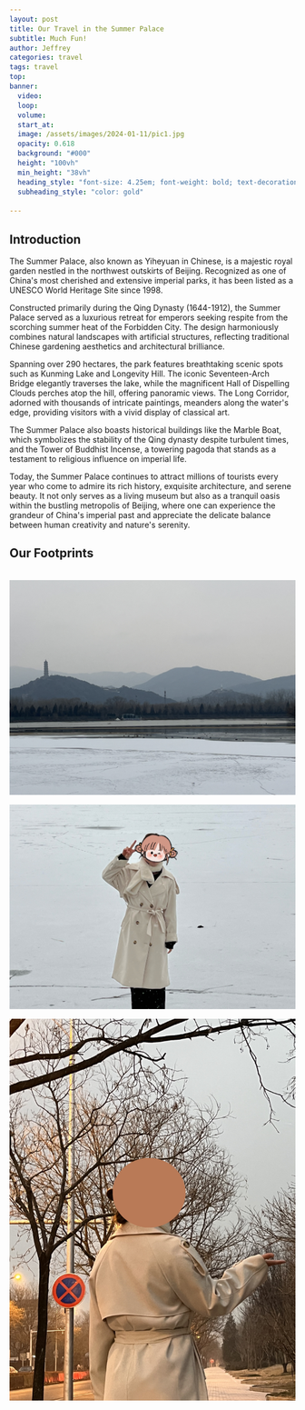 ```yaml
---
layout: post
title: Our Travel in the Summer Palace
subtitle: Much Fun!
author: Jeffrey
categories: travel
tags: travel
top:
banner:
  video:
  loop: 
  volume: 
  start_at: 
  image: /assets/images/2024-01-11/pic1.jpg 
  opacity: 0.618
  background: "#000"
  height: "100vh"
  min_height: "38vh"
  heading_style: "font-size: 4.25em; font-weight: bold; text-decoration: underline"
  subheading_style: "color: gold"

---
```

<!-- DO NOT USE # Introduction, OTHERWISE THERE IS NO TOC! USE ## Introduction -->

## Introduction

The Summer Palace, also known as Yiheyuan in Chinese, is a majestic royal garden nestled in the northwest outskirts of Beijing. Recognized as one of China's most cherished and extensive imperial parks, it has been listed as a UNESCO World Heritage Site since 1998.

Constructed primarily during the Qing Dynasty (1644-1912), the Summer Palace served as a luxurious retreat for emperors seeking respite from the scorching summer heat of the Forbidden City. The design harmoniously combines natural landscapes with artificial structures, reflecting traditional Chinese gardening aesthetics and architectural brilliance.

Spanning over 290 hectares, the park features breathtaking scenic spots such as Kunming Lake and Longevity Hill. The iconic Seventeen-Arch Bridge elegantly traverses the lake, while the magnificent Hall of Dispelling Clouds perches atop the hill, offering panoramic views. The Long Corridor, adorned with thousands of intricate paintings, meanders along the water's edge, providing visitors with a vivid display of classical art.

The Summer Palace also boasts historical buildings like the Marble Boat, which symbolizes the stability of the Qing dynasty despite turbulent times, and the Tower of Buddhist Incense, a towering pagoda that stands as a testament to religious influence on imperial life.

Today, the Summer Palace continues to attract millions of tourists every year who come to admire its rich history, exquisite architecture, and serene beauty. It not only serves as a living museum but also as a tranquil oasis within the bustling metropolis of Beijing, where one can experience the grandeur of China's imperial past and appreciate the delicate balance between human creativity and nature's serenity.

## Our Footprints
<!-- This is a comment, it will not be included -->
<!-- DO NOT USE MARKDOWN SYNTAX IN IMAGES LIKE THIS: [pic1.jpg]("https://raw.githubusercontent.com/jeffreyren1/blog/master/assets/images/2024-01-11/pic1.jpg") -->
<!-- DO NOT USE LOCAL PATH, BUT USE URL. not recommended:<img src=/assets/images/2024-01-11/pic1.jpg align=center /> -->

<br>
<div>
<img src="https://raw.githubusercontent.com/jeffreyren1/blog/master/assets/images/2024-01-11/pic1.jpg" alt ="pic1" align="middle" />
</div>

<br>
<div>
<img src="https://raw.githubusercontent.com/jeffreyren1/blog/master/assets/images/2024-01-11/pic2.jpg" alt ="pic2" align="middle" />
</div>

<br>
<div>
<img src="https://raw.githubusercontent.com/jeffreyren1/blog/master/assets/images/2024-01-11/pic3.jpg" alt ="pic3" align="middle" />
</div>  
<!--DO NOT USE width="80%" height="80%" /> -->

